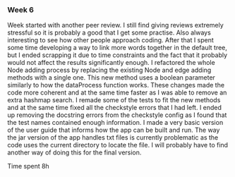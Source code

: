### Week 6

Week started with another peer review. I still find giving reviews extremely stressful so it is probably a good that I get some practise. Also always interesting to see how other people approach coding.
After that I spent some time developing a way to link more words together in the default tree, but I ended scrapping it due to time constraints and the fact that it probably would not affect the results significantly enough.
I refactored the whole Node adding process by replacing the existing Node and edge adding methods with a single one. This new method uses a boolean parameter similarly to how the dataProcess function works. These changes made the code more coherent and at the same time faster as I was able to remove an extra hashmap search.
I remade some of the tests to fit the new methods and at the same time fixed all the checkstyle errors that I had left. I ended up removing the docstring errors from the checkstyle config as I found that the test names contained enough information.
I made a very basic version of the user guide that informs how the app can be built and run. The way the jar version of the app handles txt files is currently problematic as the code uses the current directory to locate the file. I will probably have to find another way of doing this for the final version.

Time spent 8h